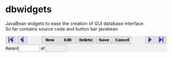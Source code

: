 # dbwidgets
JavaBean widgets to ease the creation of GUI database interface.  
So far contains source code and button bar javabean  

![ButtonBar](images/ButtonBar.png)
